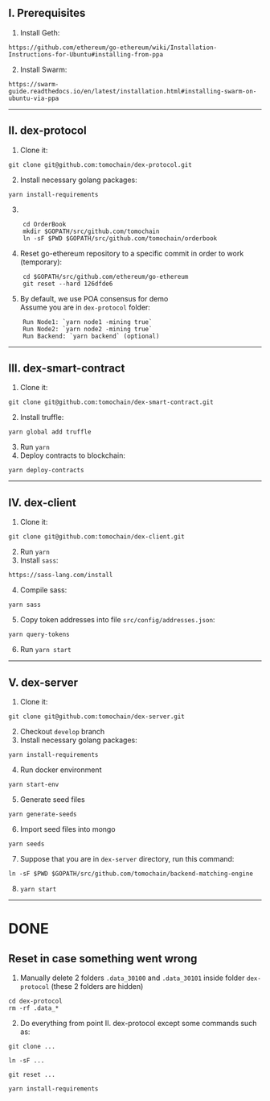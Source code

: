 ## I. Prerequisites
1. Install Geth: 
```
https://github.com/ethereum/go-ethereum/wiki/Installation-Instructions-for-Ubuntu#installing-from-ppa
```

2. Install Swarm: 
```
https://swarm-guide.readthedocs.io/en/latest/installation.html#installing-swarm-on-ubuntu-via-ppa
```
----------------
## II. dex-protocol
1. Clone it: 
```
git clone git@github.com:tomochain/dex-protocol.git
```
2. Install necessary golang packages:
```
yarn install-requirements
```
3. 
```
    cd OrderBook
    mkdir $GOPATH/src/github.com/tomochain
    ln -sF $PWD $GOPATH/src/github.com/tomochain/orderbook
```
4. Reset go-ethereum repository to a specific commit in order to work (temporary):
```
    cd $GOPATH/src/github.com/ethereum/go-ethereum
    git reset --hard 126dfde6
```
5. By default, we use POA consensus for demo  
    Assume you are in `dex-protocol` folder:
``` 
    Run Node1: `yarn node1 -mining true`  
    Run Node2: `yarn node2 -mining true`  
    Run Backend: `yarn backend` (optional)
```
----------------
## III. dex-smart-contract
1. Clone it: 
```
git clone git@github.com:tomochain/dex-smart-contract.git
```
2. Install truffle:
```
yarn global add truffle
```
3. Run `yarn`
4. Deploy contracts to blockchain:
```
yarn deploy-contracts
```
----------------
## IV. dex-client
1. Clone it:
```
git clone git@github.com:tomochain/dex-client.git
```
2. Run `yarn`
3. Install `sass`:
```
https://sass-lang.com/install
```
4. Compile sass:
```
yarn sass
```
5. Copy token addresses into file `src/config/addresses.json`:
```
yarn query-tokens
```
6. Run `yarn start`
----------------
## V. dex-server
1. Clone it:
```
git clone git@github.com:tomochain/dex-server.git
```
2.  Checkout `develop` branch
3. Install necessary golang packages:
```
yarn install-requirements
```
4. Run docker environment
```
yarn start-env
```
5. Generate seed files
```
yarn generate-seeds
```
6. Import seed files into mongo
```
yarn seeds
```
7. Suppose that you are in `dex-server` directory, run this command:
```
ln -sF $PWD $GOPATH/src/github.com/tomochain/backend-matching-engine
```
8. `yarn start`

----------------
# DONE

## Reset in case something went wrong
1. Manually delete 2 folders `.data_30100` and `.data_30101` inside folder `dex-protocol` (these 2 folders are hidden)
```
cd dex-protocol
rm -rf .data_*
```
2. Do everything from point II. dex-protocol except some commands such as:
```
git clone ...
```
```
ln -sF ...
```
```
git reset ...
```
```
yarn install-requirements
```